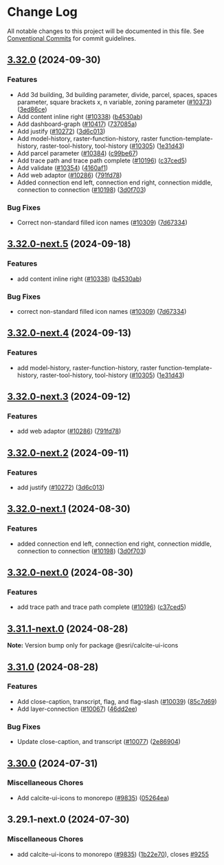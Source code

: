 # Change Log

All notable changes to this project will be documented in this file.
See [Conventional Commits](https://conventionalcommits.org) for commit guidelines.

## [3.32.0](https://github.com/Esri/calcite-design-system/compare/@esri/calcite-ui-icons@3.31.0...@esri/calcite-ui-icons@3.32.0) (2024-09-30)


### Features

* Add 3d building, 3d building parameter, divide, parcel, spaces, spaces parameter, square brackets x, n variable, zoning parameter ([#10373](https://github.com/Esri/calcite-design-system/issues/10373)) ([3ed86ce](https://github.com/Esri/calcite-design-system/commit/3ed86ce9a45501eb36c820233ae55d751916e9f9))
* Add content inline right ([#10338](https://github.com/Esri/calcite-design-system/issues/10338)) ([b4530ab](https://github.com/Esri/calcite-design-system/commit/b4530ab4b36f2b16c95f39c2a331eeace60fc3af))
* Add dashboard-graph ([#10417](https://github.com/Esri/calcite-design-system/issues/10417)) ([737085a](https://github.com/Esri/calcite-design-system/commit/737085aed10464985dec9ea015e6ba9497a19b36))
* Add justify ([#10272](https://github.com/Esri/calcite-design-system/issues/10272)) ([3d6c013](https://github.com/Esri/calcite-design-system/commit/3d6c013d193403cf7f5c669150f62266c919c7dc))
* Add model-history, raster-function-history, raster function-template-history, raster-tool-history, tool-history ([#10305](https://github.com/Esri/calcite-design-system/issues/10305)) ([1e31d43](https://github.com/Esri/calcite-design-system/commit/1e31d435d4d0846facb9dab8914c3dd5f0c9a7dc))
* Add parcel parameter ([#10384](https://github.com/Esri/calcite-design-system/issues/10384)) ([c99be67](https://github.com/Esri/calcite-design-system/commit/c99be674d3bb3b721ce0e8d39b0cb266b5aac840))
* Add trace path and trace path  complete ([#10196](https://github.com/Esri/calcite-design-system/issues/10196)) ([c37ced5](https://github.com/Esri/calcite-design-system/commit/c37ced57fc08884639ed3cacafa2023104a33696))
* Add validate ([#10354](https://github.com/Esri/calcite-design-system/issues/10354)) ([4160af1](https://github.com/Esri/calcite-design-system/commit/4160af11ccb6bfb79314720e6f53b811f1cc6cb4))
* Add web adaptor ([#10286](https://github.com/Esri/calcite-design-system/issues/10286)) ([791fd78](https://github.com/Esri/calcite-design-system/commit/791fd782ac275c27e7a32b37b62e9c48b4a18f42))
* Added connection end left, connection end right, connection middle, connection to connection ([#10198](https://github.com/Esri/calcite-design-system/issues/10198)) ([3d0f703](https://github.com/Esri/calcite-design-system/commit/3d0f703e552db63d4b44b67e7f2590336d227f7c))


### Bug Fixes

* Correct non-standard filled icon names ([#10309](https://github.com/Esri/calcite-design-system/issues/10309)) ([7d67334](https://github.com/Esri/calcite-design-system/commit/7d67334d4f2f5c4439efb7de372778063b203fc6))

## [3.32.0-next.5](https://github.com/Esri/calcite-design-system/compare/@esri/calcite-ui-icons@3.32.0-next.4...@esri/calcite-ui-icons@3.32.0-next.5) (2024-09-18)

### Features

- add content inline right ([#10338](https://github.com/Esri/calcite-design-system/issues/10338)) ([b4530ab](https://github.com/Esri/calcite-design-system/commit/b4530ab4b36f2b16c95f39c2a331eeace60fc3af))

### Bug Fixes

- correct non-standard filled icon names ([#10309](https://github.com/Esri/calcite-design-system/issues/10309)) ([7d67334](https://github.com/Esri/calcite-design-system/commit/7d67334d4f2f5c4439efb7de372778063b203fc6))

## [3.32.0-next.4](https://github.com/Esri/calcite-design-system/compare/@esri/calcite-ui-icons@3.32.0-next.3...@esri/calcite-ui-icons@3.32.0-next.4) (2024-09-13)

### Features

- add model-history, raster-function-history, raster function-template-history, raster-tool-history, tool-history ([#10305](https://github.com/Esri/calcite-design-system/issues/10305)) ([1e31d43](https://github.com/Esri/calcite-design-system/commit/1e31d435d4d0846facb9dab8914c3dd5f0c9a7dc))

## [3.32.0-next.3](https://github.com/Esri/calcite-design-system/compare/@esri/calcite-ui-icons@3.32.0-next.2...@esri/calcite-ui-icons@3.32.0-next.3) (2024-09-12)

### Features

- add web adaptor ([#10286](https://github.com/Esri/calcite-design-system/issues/10286)) ([791fd78](https://github.com/Esri/calcite-design-system/commit/791fd782ac275c27e7a32b37b62e9c48b4a18f42))

## [3.32.0-next.2](https://github.com/Esri/calcite-design-system/compare/@esri/calcite-ui-icons@3.32.0-next.1...@esri/calcite-ui-icons@3.32.0-next.2) (2024-09-11)

### Features

- add justify ([#10272](https://github.com/Esri/calcite-design-system/issues/10272)) ([3d6c013](https://github.com/Esri/calcite-design-system/commit/3d6c013d193403cf7f5c669150f62266c919c7dc))

## [3.32.0-next.1](https://github.com/Esri/calcite-design-system/compare/@esri/calcite-ui-icons@3.32.0-next.0...@esri/calcite-ui-icons@3.32.0-next.1) (2024-08-30)

### Features

- added connection end left, connection end right, connection middle, connection to connection ([#10198](https://github.com/Esri/calcite-design-system/issues/10198)) ([3d0f703](https://github.com/Esri/calcite-design-system/commit/3d0f703e552db63d4b44b67e7f2590336d227f7c))

## [3.32.0-next.0](https://github.com/Esri/calcite-design-system/compare/@esri/calcite-ui-icons@3.31.1-next.0...@esri/calcite-ui-icons@3.32.0-next.0) (2024-08-30)

### Features

- add trace path and trace path complete ([#10196](https://github.com/Esri/calcite-design-system/issues/10196)) ([c37ced5](https://github.com/Esri/calcite-design-system/commit/c37ced57fc08884639ed3cacafa2023104a33696))

## [3.31.1-next.0](https://github.com/Esri/calcite-design-system/compare/@esri/calcite-ui-icons@3.31.0-next.4...@esri/calcite-ui-icons@3.31.1-next.0) (2024-08-28)

**Note:** Version bump only for package @esri/calcite-ui-icons

## [3.31.0](https://github.com/Esri/calcite-design-system/compare/@esri/calcite-ui-icons@3.30.0...@esri/calcite-ui-icons@3.31.0) (2024-08-28)

### Features

- Add close-caption, transcript, flag, and flag-slash ([#10039](https://github.com/Esri/calcite-design-system/issues/10039)) ([85c7d69](https://github.com/Esri/calcite-design-system/commit/85c7d6972090f40827eaacc22f919f6537847b58))
- Add layer-connection ([#10067](https://github.com/Esri/calcite-design-system/issues/10067)) ([46dd2ee](https://github.com/Esri/calcite-design-system/commit/46dd2ee7f99c1126da07e583f26bfe800ef85275))

### Bug Fixes

- Update close-caption, and transcript ([#10077](https://github.com/Esri/calcite-design-system/issues/10077)) ([2e86904](https://github.com/Esri/calcite-design-system/commit/2e869042c51c9ec87202ac8e1531b9a69fad13f1))

## [3.30.0](https://github.com/Esri/calcite-design-system/compare/@esri/calcite-ui-icons-v3.29.0...@esri/calcite-ui-icons@3.30.0) (2024-07-31)

### Miscellaneous Chores

- Add calcite-ui-icons to monorepo ([#9835](https://github.com/Esri/calcite-design-system/issues/9835)) ([05264ea](https://github.com/Esri/calcite-design-system/commit/05264ea84d1c0d88d2878c33434a4166f2f5f532))

## 3.29.1-next.0 (2024-07-30)

### Miscellaneous Chores

- add calcite-ui-icons to monorepo ([#9835](https://github.com/Esri/calcite-design-system/issues/9835)) ([1b22e70](https://github.com/Esri/calcite-design-system/commit/1b22e70ec1662138c17d1a9e4c6a79d87794c4ef)), closes [#9255](https://github.com/Esri/calcite-design-system/issues/9255)
